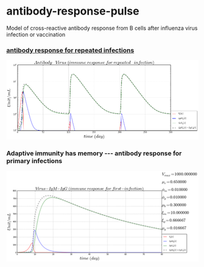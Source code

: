 # antibody-response-pulse
Model of cross-reactive antibody response from B cells after influenza virus infection or vaccination

### [antibody response for repeated infections](http://nbviewer.ipython.org/github.com/blab/antibody-response-pulse/blob/master/bcell-array/Virus_Bcell_IgM_IgG_model.ipynb)
![alt tag](https://github.com/blab/antibody-response-pulse/blob/master/bcell-array/figure/antibody-response-repeated-infection.png)

### Adaptive immunity has memory --- antibody response for primary infections
![alt tag](https://github.com/blab/antibody-response-pulse/blob/master/bcell-array/figure/antibody-response-1st.png)
